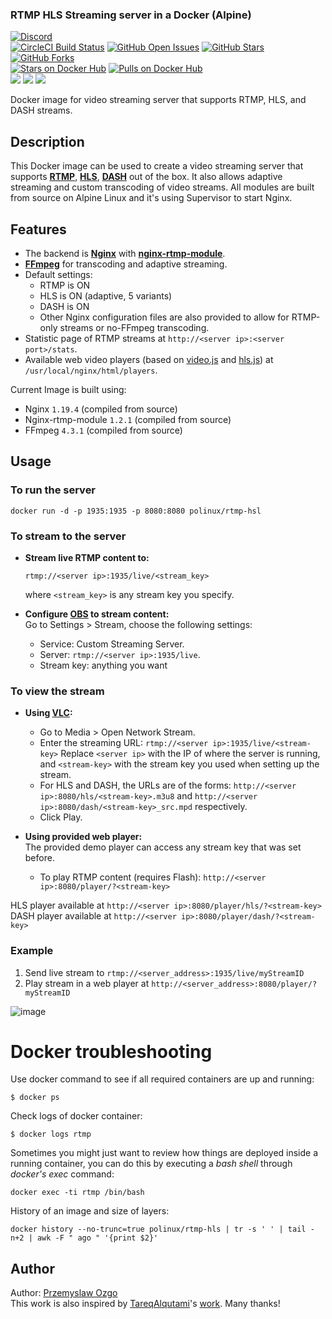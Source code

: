### RTMP HLS Streaming server in a Docker (Alpine)

[![Discord](https://img.shields.io/discord/720919856815276063)](https://discord.com/channels/720919856815276063/777186365921558569)  
[![CircleCI Build Status](https://img.shields.io/circleci/project/pozgo/docker-rtmp-hls/main.svg)](https://circleci.com/gh/pozgo/docker-rtmp-hls/tree/main)
[![GitHub Open Issues](https://img.shields.io/github/issues/pozgo/docker-rtmp-hls.svg)](https://github.com/pozgo/docker-rtmp-hls/issues)
[![GitHub Stars](https://img.shields.io/github/stars/pozgo/docker-rtmp-hls.svg)](https://github.com/pozgo/docker-rtmp-hls)
[![GitHub Forks](https://img.shields.io/github/forks/pozgo/docker-rtmp-hls.svg)](https://github.com/pozgo/docker-rtmp-hls)  
[![Stars on Docker Hub](https://img.shields.io/docker/stars/polinux/rtmp-hls.svg)](https://hub.docker.com/r/polinux/rtmp-hls)
[![Pulls on Docker Hub](https://img.shields.io/docker/pulls/polinux/rtmp-hls.svg)](https://hub.docker.com/r/polinux/rtmp-hls)  
[![](https://images.microbadger.com/badges/version/polinux/rtmp-hls.svg)](http://microbadger.com/images/polinux/rtmp-hls)
[![](https://images.microbadger.com/badges/license/polinux/rtmp-hls.svg)](http://microbadger.com/images/polinux/rtmp-hls)
[![](https://images.microbadger.com/badges/image/polinux/rtmp-hls.svg)](http://microbadger.com/images/polinux/rtmp-hls)  

Docker image for video streaming server that supports RTMP, HLS, and DASH streams.

## Description

This Docker image can be used to create a video streaming server that supports [**RTMP**](https://en.wikipedia.org/wiki/Real-Time_Messaging_Protocol), [**HLS**](https://en.wikipedia.org/wiki/HTTP_Live_Streaming), [**DASH**](https://en.wikipedia.org/wiki/Dynamic_Adaptive_Streaming_over_HTTP) out of the box. 
It also allows adaptive streaming and custom transcoding of video streams.
All modules are built from source on Alpine Linux and it's using Supervisor to start Nginx.

## Features
 * The backend is [**Nginx**](http://nginx.org/en/) with [**nginx-rtmp-module**](https://github.com/arut/nginx-rtmp-module).
 * [**FFmpeg**](https://www.ffmpeg.org/) for transcoding and adaptive streaming.
 * Default settings: 
	* RTMP is ON
	* HLS is ON (adaptive, 5 variants)
	* DASH is ON 
	* Other Nginx configuration files are also provided to allow for RTMP-only streams or no-FFmpeg transcoding. 
 * Statistic page of RTMP streams at `http://<server ip>:<server port>/stats`.
 * Available web video players (based on [video.js](https://videojs.com/) and [hls.js](https://github.com/video-dev/hls.js/)) at `/usr/local/nginx/html/players`. 

Current Image is built using:
 * Nginx `1.19.4` (compiled from source)
 * Nginx-rtmp-module `1.2.1` (compiled from source)
 * FFmpeg `4.3.1` (compiled from source)


## Usage

### To run the server
```
docker run -d -p 1935:1935 -p 8080:8080 polinux/rtmp-hsl
```

### To stream to the server
 * **Stream live RTMP content to:**
	```
	rtmp://<server ip>:1935/live/<stream_key>
	```
	where `<stream_key>` is any stream key you specify.

 * **Configure [OBS](https://obsproject.com/) to stream content:** <br />
Go to Settings > Stream, choose the following settings:
   * Service: Custom Streaming Server.
   * Server: `rtmp://<server ip>:1935/live`. 
   * Stream key: anything you want

### To view the stream
 * **Using [VLC](https://www.videolan.org/vlc/index.html):**
	 * Go to Media > Open Network Stream.
	 * Enter the streaming URL: `rtmp://<server ip>:1935/live/<stream-key>`
	   Replace `<server ip>` with the IP of where the server is running, and
	   `<stream-key>` with the stream key you used when setting up the stream.
	 * For HLS and DASH, the URLs are of the forms: 
	 `http://<server ip>:8080/hls/<stream-key>.m3u8` and 
	 `http://<server ip>:8080/dash/<stream-key>_src.mpd` respectively.
	 * Click Play.

* **Using provided web player:** <br/>
The provided demo player can access any stream key that was set before.
	* To play RTMP content (requires Flash): `http://<server ip>:8080/player/?<stream-key>`

HLS player available at `http://<server ip>:8080/player/hls/?<stream-key>`  
DASH player available at `http://<server ip>:8080/player/dash/?<stream-key>`

### Example

1. Send live stream to `rtmp://<server_address>:1935/live/myStreamID`
2. Play stream in a web player at `http://<server_address>:8080/player/?myStreamID`

![image](images/example.gif)

Docker troubleshooting
======================

Use docker command to see if all required containers are up and running:
```
$ docker ps
```

Check logs of docker container:
```
$ docker logs rtmp
```

Sometimes you might just want to review how things are deployed inside a running
 container, you can do this by executing a _bash shell_ through _docker's
 exec_ command:
```
docker exec -ti rtmp /bin/bash
```

History of an image and size of layers:
```
docker history --no-trunc=true polinux/rtmp-hls | tr -s ' ' | tail -n+2 | awk -F " ago " '{print $2}'
```

## Author

Author: [Przemyslaw Ozgo](linux@ozgo.info)  
This work is also inspired by [TareqAlqutami](https://github.com/TareqAlqutami)'s [work](https://github.com/TareqAlqutami/rtmp-hls-server). Many thanks!

